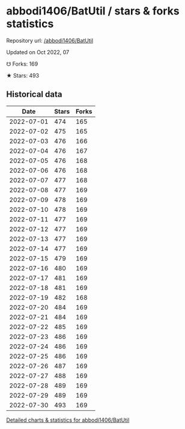 # abbodi1406/BatUtil / stars & forks statistics

Repository url: [/abbodi1406/BatUtil](https://github.com/abbodi1406/BatUtil)

Updated on Oct 2022, 07

☋ Forks: 169

★ Stars: 493

## Historical data
| Date | Stars | Forks |
|------|-------|-------|
| 2022-07-01 | 474 | 165 | 
| 2022-07-02 | 475 | 165 | 
| 2022-07-03 | 476 | 166 | 
| 2022-07-04 | 476 | 167 | 
| 2022-07-05 | 476 | 168 | 
| 2022-07-06 | 476 | 168 | 
| 2022-07-07 | 477 | 168 | 
| 2022-07-08 | 477 | 169 | 
| 2022-07-09 | 478 | 169 | 
| 2022-07-10 | 478 | 169 | 
| 2022-07-11 | 477 | 169 | 
| 2022-07-12 | 477 | 169 | 
| 2022-07-13 | 477 | 169 | 
| 2022-07-14 | 477 | 169 | 
| 2022-07-15 | 479 | 169 | 
| 2022-07-16 | 480 | 169 | 
| 2022-07-17 | 481 | 169 | 
| 2022-07-18 | 481 | 169 | 
| 2022-07-19 | 482 | 168 | 
| 2022-07-20 | 484 | 169 | 
| 2022-07-21 | 484 | 169 | 
| 2022-07-22 | 485 | 169 | 
| 2022-07-23 | 486 | 169 | 
| 2022-07-24 | 486 | 169 | 
| 2022-07-25 | 486 | 169 | 
| 2022-07-26 | 487 | 169 | 
| 2022-07-27 | 488 | 169 | 
| 2022-07-28 | 489 | 169 | 
| 2022-07-29 | 489 | 169 | 
| 2022-07-30 | 493 | 169 | 


[Detailed charts & statistics for abbodi1406/BatUtil](https://reviewgithub.com/rep/abbodi1406/BatUtil)
